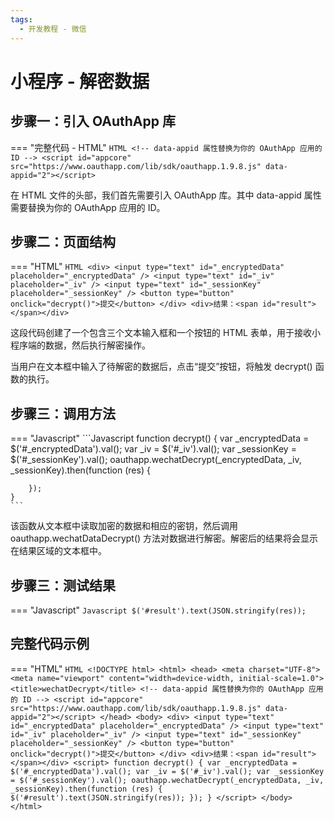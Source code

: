 ```yaml
---
tags:
  - 开发教程 - 微信
---
```


# 小程序 - 解密数据


## 步骤一：引入 OAuthApp 库
=== "完整代码 - HTML"
    ```HTML
    <!-- data-appid 属性替换为你的 OAuthApp 应用的 ID -->
    <script id="appcore" src="https://www.oauthapp.com/lib/sdk/oauthapp.1.9.8.js" data-appid="2"></script>
    ```

在 HTML 文件的头部，我们首先需要引入 OAuthApp 库。其中 data-appid 属性需要替换为你的 OAuthApp 应用的 ID。


## 步骤二：页面结构
=== "HTML"
    ```HTML
    <div>
        <input type="text" id="_encryptedData" placeholder="_encryptedData" />
        <input type="text" id="_iv" placeholder="_iv" />
        <input type="text" id="_sessionKey" placeholder="_sessionKey" />
        <button type="button" onclick="decrypt()">提交</button>
    </div>
    <div>结果：<span id="result"></span></div>
    ```

这段代码创建了一个包含三个文本输入框和一个按钮的 HTML 表单，用于接收小程序端的数据，然后执行解密操作。

当用户在文本框中输入了待解密的数据后，点击“提交”按钮，将触发 decrypt() 函数的执行。



## 步骤三：调用方法

=== "Javascript"
    ```Javascript
    function decrypt() {
        var _encryptedData = $('#_encryptedData').val();
        var _iv = $('#_iv').val();
        var _sessionKey = $('#_sessionKey').val();
        oauthapp.wechatDecrypt(_encryptedData, _iv, _sessionKey).then(function (res) {
            
        });
    }
    ```

该函数从文本框中读取加密的数据和相应的密钥，然后调用 oauthapp.wechatDataDecrypt() 方法对数据进行解密。解密后的结果将会显示在结果区域的文本框中。


## 步骤三：测试结果

=== "Javascript"
    ```Javascript
    $('#result').text(JSON.stringify(res));
    ```



## 完整代码示例

=== "HTML"
    ```HTML
    <!DOCTYPE html>
    <html>
    <head>
        <meta charset="UTF-8">
        <meta name="viewport" content="width=device-width, initial-scale=1.0">
        <title>wechatDecrypt</title>
        <!-- data-appid 属性替换为你的 OAuthApp 应用的 ID -->
        <script id="appcore" src="https://www.oauthapp.com/lib/sdk/oauthapp.1.9.8.js" data-appid="2"></script>
    </head>
    <body>
        <div>
            <input type="text" id="_encryptedData" placeholder="_encryptedData" />
            <input type="text" id="_iv" placeholder="_iv" />
            <input type="text" id="_sessionKey" placeholder="_sessionKey" />
            <button type="button" onclick="decrypt()">提交</button>
        </div>
        <div>结果：<span id="result"></span></div>
        <script>
            function decrypt() {
                var _encryptedData = $('#_encryptedData').val();
                var _iv = $('#_iv').val();
                var _sessionKey = $('#_sessionKey').val();
                oauthapp.wechatDecrypt(_encryptedData, _iv, _sessionKey).then(function (res) {
                    $('#result').text(JSON.stringify(res));
                });
            }
        </script>
    </body>
    </html>
    ```


